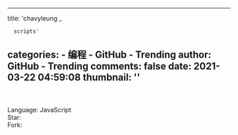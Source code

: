 
---
title: 'chavyleung _

      scripts'
categories: 
    - 编程
    - GitHub - Trending
author: GitHub - Trending
comments: false
date: 2021-03-22 04:59:08
thumbnail: ''
---

<div>   
<br>
                            <br>Language: JavaScript
                            <br>Star: 
                            <br>Fork:   
</div>
            